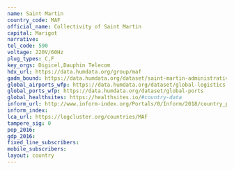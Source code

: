 ```yaml
---
name: Saint Martin
country_code: MAF
official_name: Collectivity of Saint Martin
capital: Marigot
narrative:
tel_code: 590
voltage: 220V/60Hz
plug_types: C,F
key_orgs: Digicel,Dauphin Telecom
hdx_url: https://data.humdata.org/group/maf
gadm_bound: https://data.humdata.org/dataset/saint-martin-administrative-level-0-nation-boundaries
global_airports_wfp: https://data.humdata.org/dataset/global-logistics
global_ports_wfp: https://data.humdata.org/dataset/global-ports
global_healthsites: https://healthsites.io/#country-data
inform_url: http://www.inform-index.org/Portals/0/Inform/2018/country_profiles/MAF.pdf
inform_index:
lca_url: https://logcluster.org/countries/MAF
tampere_sig: 0
pop_2016:
gdp_2016:
fixed_line_subscribers:
mobile_subscribers:
layout: country
---
```

